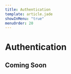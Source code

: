 ```yaml
---
title: Authentication
template: article.jade
showInMenu: "true"
menuOrder: 20
---
```


# Authentication

## Coming Soon